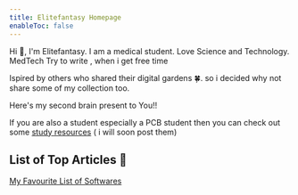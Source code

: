 ```yaml
---
title: Elitefantasy Homepage
enableToc: false
---
```

Hi 👋, I'm Elitefantasy.
I am a medical student. Love Science and Technology. MedTech
Try to write , when i get free time

Ispired by others who shared their digital gardens 🍀.
so i decided why not share some of my collection too.

Here's my second brain present to You!!


If you are also a student especially a PCB student then you can check out some [study resources]() ( i will soon post them)

## List of Top Articles 📃

[My Favourite List of Softwares](My%20Favourite%20List%20of%20Softwares.md)

